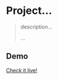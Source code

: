 # Project...

> description...
>
> ...

## Demo

[Check it live!](http://emiljohansson.github.io/css-playground/xxx)
